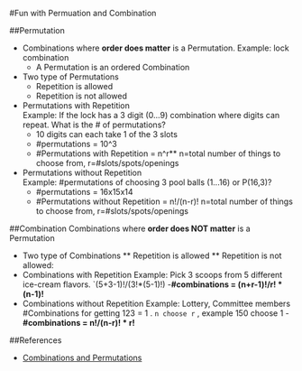 #Fun with Permuation and Combination

##Permutation
* Combinations where **order does matter** is a Permutation. Example: lock combination  
  - A Permutation is an ordered Combination  
* Two type of Permutations  
  - Repetition is allowed  
  - Repetition is not allowed    
* Permutations with Repetition  
  Example: If the lock has a 3 digit (0...9) combination where digits can repeat. What is the # of permutations?
  - 10 digits can each take 1 of the 3 slots 
  - #permutations = 10^3 
  - #Permutations with Repetition = n^r**
    n=total number of things to choose from, r=#slots/spots/openings 
* Permutations without Repetition  
  Example: #permutations of choosing 3 pool balls (1...16) or P(16,3)? 
  - #permutations = 16x15x14
  - #Permutations without Repetition = n!/(n-r)!
    n=total number of things to choose from, r=#slots/spots/openings  

##Combination
Combinations where **order does NOT matter** is a Permutation
* Two type of Combinations
  ** Repetition is allowed
  ** Repetition is not allowed:  
* Combinations with Repetition
  Example: Pick 3 scoops from 5 different ice-cream flavors. `(5+3-1)!/(3!*(5-1)!)
  -**#combinations = (n+r-1)!/r! * (n-1)!** 
* Combinations without Repetition
  Example: Lottery, Committee members #Combinations for getting 123 = 1 . `n choose r` , example 150 choose 1
  -**#combinations = n!/(n-r)! * r!**




##References
* [Combinations and Permutations](https://www.mathsisfun.com/combinatorics/combinations-permutations.html)